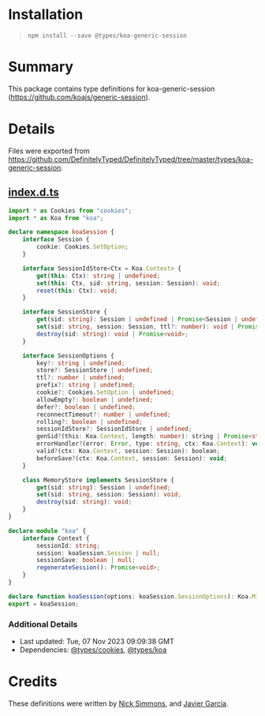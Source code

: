 # Installation
> `npm install --save @types/koa-generic-session`

# Summary
This package contains type definitions for koa-generic-session (https://github.com/koajs/generic-session).

# Details
Files were exported from https://github.com/DefinitelyTyped/DefinitelyTyped/tree/master/types/koa-generic-session.
## [index.d.ts](https://github.com/DefinitelyTyped/DefinitelyTyped/tree/master/types/koa-generic-session/index.d.ts)
````ts
import * as Cookies from "cookies";
import * as Koa from "koa";

declare namespace koaSession {
    interface Session {
        cookie: Cookies.SetOption;
    }

    interface SessionIdStore<Ctx = Koa.Context> {
        get(this: Ctx): string | undefined;
        set(this: Ctx, sid: string, session: Session): void;
        reset(this: Ctx): void;
    }

    interface SessionStore {
        get(sid: string): Session | undefined | Promise<Session | undefined>;
        set(sid: string, session: Session, ttl?: number): void | Promise<void>;
        destroy(sid: string): void | Promise<void>;
    }

    interface SessionOptions {
        key?: string | undefined;
        store?: SessionStore | undefined;
        ttl?: number | undefined;
        prefix?: string | undefined;
        cookie?: Cookies.SetOption | undefined;
        allowEmpty?: boolean | undefined;
        defer?: boolean | undefined;
        reconnectTimeout?: number | undefined;
        rolling?: boolean | undefined;
        sessionIdStore?: SessionIdStore | undefined;
        genSid?(this: Koa.Context, length: number): string | Promise<string>;
        errorHandler?(error: Error, type: string, ctx: Koa.Context): void;
        valid?(ctx: Koa.Context, session: Session): boolean;
        beforeSave?(ctx: Koa.Context, session: Session): void;
    }

    class MemoryStore implements SessionStore {
        get(sid: string): Session | undefined;
        set(sid: string, session: Session): void;
        destroy(sid: string): void;
    }
}

declare module "koa" {
    interface Context {
        sessionId: string;
        session: koaSession.Session | null;
        sessionSave: boolean | null;
        regenerateSession(): Promise<void>;
    }
}

declare function koaSession(options: koaSession.SessionOptions): Koa.Middleware;
export = koaSession;

````

### Additional Details
 * Last updated: Tue, 07 Nov 2023 09:09:38 GMT
 * Dependencies: [@types/cookies](https://npmjs.com/package/@types/cookies), [@types/koa](https://npmjs.com/package/@types/koa)

# Credits
These definitions were written by [Nick Simmons](https://github.com/nsimmons), and [Javier Garcia](https://github.com/javiertury).

